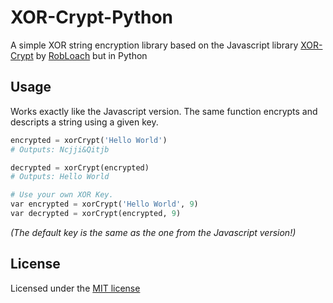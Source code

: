 # XOR-Crypt-Python

A simple XOR string encryption library based on the Javascript library [XOR-Crypt](https://github.com/RobLoach/xor-crypt) by [RobLoach](https://github.com/RobLoach) but in Python

## Usage

Works exactly like the Javascript version. The same function encrypts and descripts a string using a given key.

```python
encrypted = xorCrypt('Hello World')
# Outputs: Ncjji&Qitjb

decrypted = xorCrypt(encrypted)
# Outputs: Hello World

# Use your own XOR Key.
var encrypted = xorCrypt('Hello World', 9)
var decrypted = xorCrypt(encrypted, 9)
```

_(The default key is the same as the one from the Javascript version!)_

## License

Licensed under the [MIT license](https://opensource.org/licenses/MIT)
